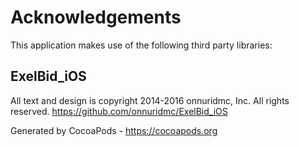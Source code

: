 # Acknowledgements
This application makes use of the following third party libraries:

## ExelBid_iOS

All text and design is copyright 2014-2016 onnuridmc, Inc.
All rights reserved.
https://github.com/onnuridmc/ExelBid_iOS

Generated by CocoaPods - https://cocoapods.org
